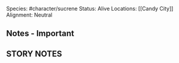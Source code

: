 

Species: #character/sucrene 
Status: Alive
Locations: [[Candy City]]
Alignment: Neutral

## Notes - Important

## STORY NOTES